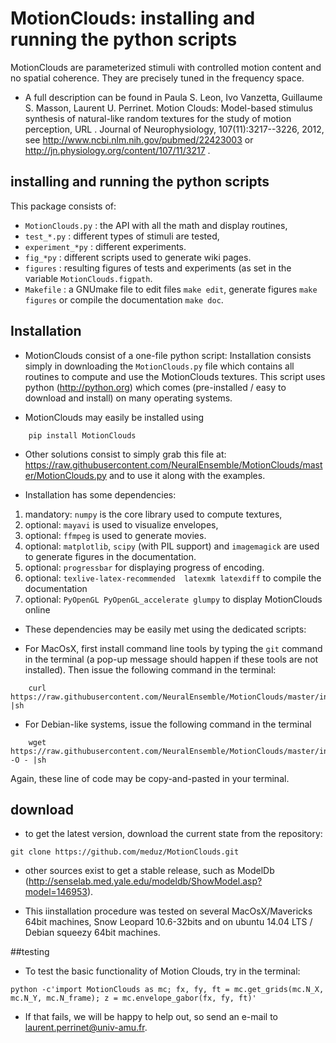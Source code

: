 # MotionClouds: installing and running the python scripts

MotionClouds are parameterized stimuli with controlled motion content and no spatial coherence.  They are precisely tuned in the frequency space.

* A full description can be found in Paula S. Leon, Ivo Vanzetta, Guillaume S. Masson, Laurent U. Perrinet. Motion Clouds: Model-based stimulus synthesis of natural-like random textures for the study of motion perception, URL . Journal of Neurophysiology, 107(11):3217--3226, 2012, see  http://www.ncbi.nlm.nih.gov/pubmed/22423003 or http://jn.physiology.org/content/107/11/3217 .

## installing and running the python scripts
This package consists of:
* ```MotionClouds.py``` : the API with all the math and display routines,
* ```test_*.py``` : different types of stimuli are tested,
* ```experiment_*py``` : different experiments.
* ```fig_*py``` : different scripts used to generate wiki pages.
* ```figures``` : resulting figures of tests and experiments (as set in the variable ```MotionClouds.figpath```.
* ```Makefile``` : a GNUmake file to edit files ```make edit```, generate figures ```make figures``` or compile the documentation ```make doc```.

## Installation

*   MotionClouds consist of a one-file python script: Installation consists simply in downloading the ```MotionClouds.py``` file which contains all routines to compute and use the MotionClouds textures. This script uses python (http://python.org) which comes (pre-installed /  easy to download and install) on many operating systems.

* MotionClouds may easily be installed using

```
    pip install MotionClouds
```

* Other solutions consist to simply grab this file at: https://raw.githubusercontent.com/NeuralEnsemble/MotionClouds/master/MotionClouds.py and to use it along with the examples.

* Installation has some dependencies:
 1. mandatory: ```numpy``` is the core library used to compute textures,
 1. optional: ```mayavi``` is used to visualize envelopes,
 1. optional: ```ffmpeg``` is used to generate movies.
 1. optional: ```matplotlib```, ```scipy``` (with PIL support) and ```imagemagick``` are used to generate figures in the documentation.
 1. optional: ```progressbar``` for displaying progress of encoding.
 1. optional: ```texlive-latex-recommended  latexmk latexdiff``` to compile the documentation
 1. optional: ```PyOpenGL PyOpenGL_accelerate glumpy``` to display MotionClouds online

* These dependencies may  be easily met using the dedicated scripts:

 * For MacOsX, first install command line tools by typing the ```git``` command in the terminal (a pop-up message should happen if these tools are not installed). Then issue the following command in the terminal:
```
    curl https://raw.githubusercontent.com/NeuralEnsemble/MotionClouds/master/install/install_dependencies_macosx.sh |sh
```
 * For Debian-like systems, issue the following command in the terminal
```
    wget https://raw.githubusercontent.com/NeuralEnsemble/MotionClouds/master/install/install_dependencies_debian.sh -O - |sh
```

Again, these line of code may be copy-and-pasted in your terminal.


## download

* to get the latest version, download the current state from the repository:
```
git clone https://github.com/meduz/MotionClouds.git
```

* other sources exist to get a stable release, such as ModelDb (http://senselab.med.yale.edu/modeldb/ShowModel.asp?model=146953).

* This iinstallation procedure was tested on several MacOsX/Mavericks 64bit machines, Snow Leopard 10.6-32bits and on ubuntu 14.04 LTS / Debian squeezy 64bit machines.

##testing

* To test the basic functionality of Motion Clouds, try in the terminal:

```
python -c'import MotionClouds as mc; fx, fy, ft = mc.get_grids(mc.N_X, mc.N_Y, mc.N_frame); z = mc.envelope_gabor(fx, fy, ft)'
```

* If that fails, we will be happy to help out, so send an e-mail to laurent.perrinet@univ-amu.fr.
